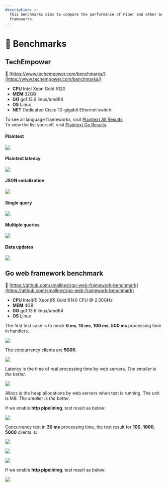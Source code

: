 ```yaml
---
description: >-
  This benchmarks aims to compare the performance of Fiber and other Go web
  frameworks.
---
```


# 🤖  Benchmarks

## TechEmpower

🔗 [https://www.techempower.com/benchmarks/](https://www.techempower.com/benchmarks/)

* **CPU** Intel Xeon Gold 5120
* **MEM** 32GB
* **GO** go1.13.6 linux/amd64
* **OS** Linux
* **NET** Dedicated Cisco 10-gigabit Ethernet switch.

To see all language frameworks, visit [Plaintext All Results](https://www.techempower.com/benchmarks/#section=test&runid=350f0783-cc9b-4259-9831-28987799782a&hw=ph&test=plaintext).  
To view the list yourself, visit [Plaintext Go Results](https://www.techempower.com/benchmarks/#section=test&runid=350f0783-cc9b-4259-9831-28987799782a&hw=ph&test=plaintext&l=zijocf-1r).

#### Plaintext

![](.gitbook/assets/techempower-plaintext.png)

#### Plaintext latency

![](.gitbook/assets/techempower-plaintext-latency.png)

#### JSON serialization

![](.gitbook/assets/techempower-json%20%281%29.png)

#### Single query

![](.gitbook/assets/techempower-single-query.png)

#### Multiple queries

![](.gitbook/assets/techempower-multiple-queries%20%281%29.png)

#### Data updates

![](.gitbook/assets/techempower-updates%20%282%29.png)

## Go web framework benchmark

🔗 [https://github.com/smallnest/go-web-framework-benchmark](https://github.com/smallnest/go-web-framework-benchmark)

* **CPU** Intel\(R\) Xeon\(R\) Gold 6140 CPU @ 2.30GHz
* **MEM** 4GB
* **GO** go1.13.6 linux/amd64
* **OS** Linux

The first test case is to mock **0 ms**, **10 ms**, **100 ms**, **500 ms** processing time in handlers.

![](.gitbook/assets/benchmark%20%281%29.png)

The concurrency clients are **5000**.

![](.gitbook/assets/benchmark_latency.png)

Latency is the time of real processing time by web servers. _The smaller is the better._

![](.gitbook/assets/benchmark_alloc%20%282%29.png)

Allocs is the heap allocations by web servers when test is running. The unit is MB. _The smaller is the better._

If we enable **http pipelining**, test result as below:

![](.gitbook/assets/benchmark-pipeline.png)

Concurrency test in **30 ms** processing time, the test result for **100**, **1000**, **5000** clients is:

![](.gitbook/assets/concurrency%20%282%29.png)

![](.gitbook/assets/concurrency_latency%20%282%29.png)

![](.gitbook/assets/concurrency_alloc%20%282%29.png)

If we enable **http pipelining**, test result as below:

![](.gitbook/assets/concurrency-pipeline.png)

